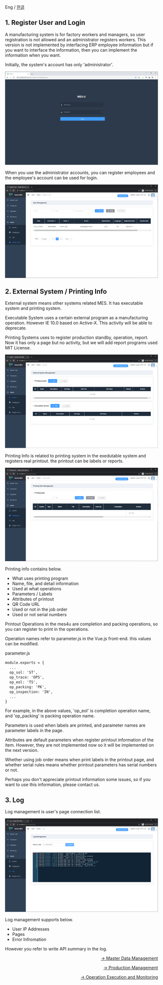 Eng / [한글](./manual_mdm.ko-KR.md)

## 1. Register User and Login

A manufacturing system is for factory workers and managers, so user registration is not allowed and an administrator registers workers. This version is not implemented by interfacing ERP employee information but if you want to interface the information, then you can implement the information when you want.

Initially, the system's account has only 'administrator'. 

![Login](./images/s001.png)

When you use the administrator accounts, you can register employees and the employee's account can be used for login.

![Register User](./images/s002.png)

## 2. External System / Printing Info

External system means other systems related MES. It has executable system and printing system.

Executable System uses a certain external program as a manufacturing operation. However IE 10.0 based on Active-X. This activity will be able to deprecate.

Printing Systems uses to register production standby, operation, report. Now it has only a page but no activity, but we will add report programs used MIT License.

![External Systems](./images/s003.png)

Printing Info is related to printing system in the exedutable system and registers real printout. the printout can be labels or reports.

![Printing Info](./images/s004.png)

Printing info contains below.

+ What uses printing program
+ Name, file, and detail information
+ Used at what operations
+ Parameters / Labels
+ Attributes of printout
+ QR Code URL
+ Used or not in the job order
+ Used or not serial numbers

Printout Operations in the mes4u are completion and packing operations, so you can register to print in the operations. 

Operation names refer to parameter.js in the Vue.js front-end. this values can be modified.

parameter.js

```
module.exports = {
  ...
  op_sol: 'ST',
  op_trace: 'OPS',
  op_eol: 'TS',
  op_packing: 'PK',
  op_inspection: 'IN',
  ...
}
```

For example, in the above values, 'op_eol' is completion operation name, and 'op_packing' is packing operation name. 

Parameters is used when labels are printed, and parameter names are parameter labels in the page.

Attributes are default parameters when register printout information of the item. However, they are not implemented now so it will be implemented on the next version.

Whether using job order means when print labels in the printout page, and whether serial rules means whether printout parameters has serial numbers or not.

Perhaps you don't appreciate printout information some issues, so if you want to use this information, please contact us.

## 3. Log

Log management is user's page connection list.

![Printing Info](./images/s005.png)

Log management supports below.

+ User IP Addresses
+ Pages
+ Error Infromation

However you refer to write API summary in the log.

<div style="text-align:right">
    <p><a href='./manual_mdm.md'>→ Master Data Management</a></p>
    <p><a href='./manual_production_mgmt.md'>→ Production Management</a></p>
    <p><a href='./manual_operation_exec.md'>→ Operation Execution and Monitoring</a></p>
</div>
